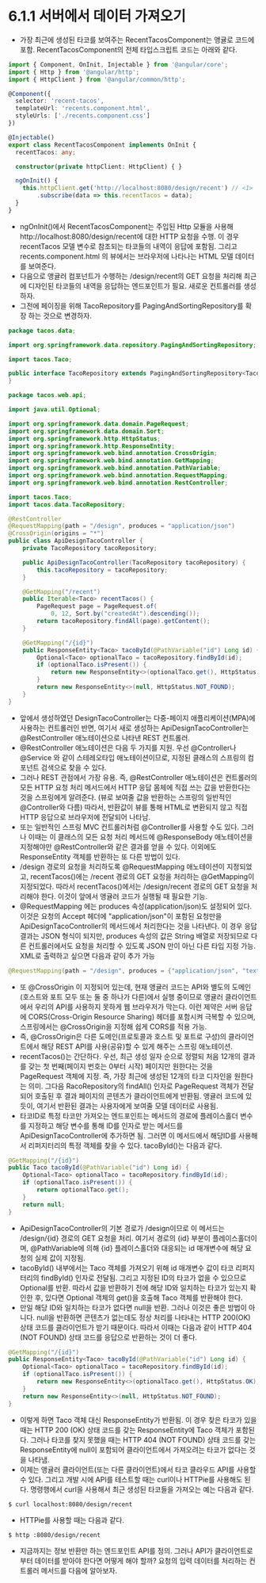 # 6.1.1 서버에서 데이터 가져오기
- 가장 최근에 생성된 타코를 보여주는 RecentTacosComponent는 앵귤로 코드에 포함. RecentTacosComponent의 전체 타입스크립트 코드는 아래와 같다.
```typescript
import { Component, OnInit, Injectable } from '@angular/core';
import { Http } from '@angular/http';
import { HttpClient } from '@angular/common/http';

@Component({
  selector: 'recent-tacos',
  templateUrl: 'recents.component.html',
  styleUrls: ['./recents.component.css']
})

@Injectable()
export class RecentTacosComponent implements OnInit {
  recentTacos: any;

  constructor(private httpClient: HttpClient) { }

  ngOnInit() {
    this.httpClient.get('http://localhost:8080/design/recent') // <1>
        .subscribe(data => this.recentTacos = data);
  }
}
```
- ngOnInit()에서 RecentTacosComponent는 주입된 Http 모듈을 사용해 http://localhost:8080/design/recent에 대한 HTTP 요청을 수행. 이 경우 recentTacos 모델 변수로 참조되는 타코들의
내역이 응답에 포함됨. 그리고 recents.component.html 의 뷰에서는 브라우저에 나타나는 HTML 모델 데이터를 보여준다.
- 다음으로 앵귤러 컴포넌트가 수행하는 /design/recent의 GET 요청을 처리해 최근에 디자인된 타코들의 내역을 응답하는 엔드포인트가 필요. 새로운 컨트롤러를 생성하자.
- 그전에 페이징을 위해 TacoRepository를 PagingAndSortingRepository를 확장 하는 것으로 변경하자.
```java
package tacos.data;

import org.springframework.data.repository.PagingAndSortingRepository;

import tacos.Taco;

public interface TacoRepository extends PagingAndSortingRepository<Taco, Long> {
}
```
```java
package tacos.web.api;

import java.util.Optional;

import org.springframework.data.domain.PageRequest;
import org.springframework.data.domain.Sort;
import org.springframework.http.HttpStatus;
import org.springframework.http.ResponseEntity;
import org.springframework.web.bind.annotation.CrossOrigin;
import org.springframework.web.bind.annotation.GetMapping;
import org.springframework.web.bind.annotation.PathVariable;
import org.springframework.web.bind.annotation.RequestMapping;
import org.springframework.web.bind.annotation.RestController;

import tacos.Taco;
import tacos.data.TacoRepository;

@RestController
@RequestMapping(path = "/design", produces = "application/json")
@CrossOrigin(origins = "*")
public class ApiDesignTacoController {
	private TacoRepository tacoRepository;

	public ApiDesignTacoController(TacoRepository tacoRepository) {
		this.tacoRepository = tacoRepository;
	}

	@GetMapping("/recent")
	public Iterable<Taco> recentTacos() {
		PageRequest	page = PageRequest.of(
			0, 12, Sort.by("createdAt").descending());
		return tacoRepository.findAll(page).getContent();
	}

	@GetMapping("/{id}")
	public ResponseEntity<Taco> tacoById(@PathVariable("id") Long id) {
		Optional<Taco> optionalTaco = tacoRepository.findById(id);
		if (optionalTaco.isPresent()) {
			return new ResponseEntity<>(optionalTaco.get(), HttpStatus.OK);
		}
		return new ResponseEntity<>(null, HttpStatus.NOT_FOUND);
	}
}
```
- 앞에서 생성하였던 DesignTacoController는 다중-페이지 애플리케이션(MPA)에 사용하는 컨트롤러인 반면, 여기서 새로 생성하는 ApiDesignTacoController는 @RestController 애노테이션으로 
나타낸 REST 컨트롤러.
- @RestController 애노테이션은 다음 두 가지를 지원. 우선 @Controller나 @Service 와 같이 스테레오타입 애노테이션이므로, 지정된 클래스의 스프링의 컴포넌트 검색으로 찾을 수 있다. 
- 그러나 REST 관점에서 가장 유용. 즉, @RestController 애노테이션은 컨트롤러의 모든 HTTP 요청 처리 메서드에서 HTTP 응답 몸체에 직접 쓰는 값을 반환한다는 것을 스프링에게 알려준다. (뷰로 보여줄 값을
반환하는 스프링의 일반적인 @Controller와 다름) 따라서, 반환값이 뷰를 통해 HTML로 변환되지 않고 직접 HTTP 응답으로 브라우저에 전달되어 나타남.
- 또는 일반적인 스프링 MVC 컨트롤러처럼 @Controller를 사용할 수도 있다. 그러나 이때는 이 클래스의 모든 요청 처리 메서드에 @ResponseBody 애노테이션을 지정해야만 @RestController와 같은 결과를
얻을 수 있다. 이외에도 ResponseEntity 객체를 반환하는 또 다른 방법이 있다.
- /design 경로의 요청을 처리하도록 @RequestMapping 애노테이션이 지정되었고, recentTacos()에는 /recent 경로의 GET 요청을 처리하는 @GetMapping이 지정되었다. 따라서 recentTacos()에서는
/design/recent 경로의 GET 요청을 처리해야 한다. 이것이 앞에서 앵귤러 코드가 실행될 때 필요한 기능.
- @RequestMapping 에는 produces 속성(application/json)도 설정되어 있다. 이것은 요청의 Accept 헤더에 "application/json"이 포함된 요청만을 ApiDesignTacoController의 메서드에서 처리한다는
것을 나타낸다. 이 경우 응답 결과는 JSON 형식이 되지만, produces 속성의 값은 String 배열로 저장되므로 다른 컨트롤러에서도 요청을 처리할 수 있도록 JSON 만이 아닌 다른 타입 지정 가능. 
XML로 출력하고 싶으면 다음과 같이 추가 가능
```java
@RequestMapping(path = "/design", produces = {"application/json", "text/xml"})
```
- 또 @CrossOrigin 이 지정되어 있는데, 현재 앵귤러 코드는 API와 별도의 도메인(호스트와 포트 모두 또는 둘 중 하나가 다른)에서 실행 중이므로 앵귤러 클라이언트에서 우리의 API를 사용하지 못하게 웹 브라우저가
막는다. 이런 제약은 서버 응답에 CORS(Cross-Origin Resource Sharing) 헤더를 포함시켜 극복할 수 있으며, 스프링에서는 @CrossOrigin을 지정해 쉽게 CORS를 적용 가능.
- 즉, @CrossOrigin은 다른 도메인(프로토콜과 호스트 및 포트로 구성)의 클라이언트에서 해당 REST API를 사용(공유)할 수 있게 해주는 스프링 애노테이션.
- recentTacos()는 간단하다. 우선, 최근 생성 일자 순으로 정렬되 처음 12개의 결과를 갖는 첫 번째(페이지 번호는 0부터 시작) 페이지만 원한다는 것을 PageRequest 객체에 지정. 즉, 가장 최근에 생성된
12개의 타코 디자인을 원한다는 의미. 그다음 RacoRepository의 findAll() 인자로 PageRequest 객체가 전달되어 호출된 후 결과 페이지의 콘텐츠가 클라이언트에게 반환됨. 앵귤러 코드에 있듯이, 여기서 반환된
결과는 사용자에게 보여줄 모델 데이터로 사용됨.
- 타코ID로 특정 타코만 가져오는 엔드포인트는 메서드의 경로에 플레이스홀더 변수를 지정하고 해당 변수를 통해 ID를 인자로 받는 메서드를 ApiDesignTacoController에 추가하면 됨. 그러면 이 메서드에서 
해당ID를 사용해서 리퍼지터리의 특정 객체를 찾을 수 있다. tacoById()는 다음과 같다.
```java
@GetMapping("/{id}")
public Taco tacoById(@PathVariable("id") Long id) {
    Optional<Taco> optionalTaco = tacoRepository.findById(id);
    if (optionalTaco.isPresent()) {
        return optionalTaco.get();
    }
    return null;
}
```
- ApiDesignTacoController의 기본 경로가 /design이므로 이 메서드는 /design/{id} 경로의 GET 요청을 처리. 여기서 경로의 {id} 부분이 플레이스홀더이며, @PathVariable에 의해 {id} 플레이스홀더와
대응되는 id 매개변수에 해당 요청의 실제 값이 지정됨.
- tacoById() 내부에서는 Taco 객체를 가져오기 위해 id 매개변수 값이 타코 리퍼지터리의 findById() 인자로 전달됨. 그리고 지정된 ID의 타코가 없을 수 있으므로 Optional<Taco>를 반환. 따라서 값을 
반환하기 전에 해당 ID와 일치하는 타코가 있는지 확인한 후, 있다면 Optional<Taco> 객체의 get()을 호출해 Taco 객체를 반환해야 한다.
- 만일 해당 ID와 일치하는 타코가 없다면 null을 반환. 그러나 이것은 좋은 방법이 아니다. null을 반환하면 콘텐츠가 없는데도 정상 처리를 나타내는 HTTP 200(OK) 상태 코드를 클라이언트가 받기 때문이다.
따라서 이때는 다음과 같이 HTTP 404 (NOT FOUND) 상태 코드를 응답으로 반환하는 것이 더 좋다.
```java
@GetMapping("/{id}")
public ResponseEntity<Taco> tacoById(@PathVariable("id") Long id) {
    Optional<Taco> optionalTaco = tacoRepository.findById(id);
    if (optionalTaco.isPresent()) {
        return new ResponseEntity<>(optionalTaco.get(), HttpStatus.OK);
    }
    return new ResponseEntity<>(null, HttpStatus.NOT_FOUND);
}
```
- 이렇게 하면 Taco 객체 대신 ResponseEntity<Taco>가 반환됨. 이 경우 찾은 타코가 있을 때는 HTTP 200 (OK) 상태 코드를 갖는 ResponseEntity에 Taco 객체가 포함된다. 그러나 타코를 찾지 못했을
때는 HTTP 404 (NOT FOUND) 상태 코드를 갖는 ResponseEntity에 null이 포함되어 클라이언트에서 가져오려는 타코가 없다는 것을 나타냄.
- 이제는 앵귤러 클라이언트(또는 다른 클라이언트)에서 타코 클라우드 API를 사용할 수 있다. 그리고 개발 시에 API를 테스트할 때는 curl이나 HTTPie를 사용해도 된다. 명령행에서 curl을 사용해서 최근 생성된
타코들을 가져오는 예는 다음과 같다.
```text
$ curl localhost:8080/design/recent
```
- HTTPie를 사용할 때는 다음과 같다.
```text
$ http :8080/design/recent
```
- 지금까지는 정보 반환만 하는 엔드포인트 API를 정의. 그러나 API가 클라이언트로부터 데이터를 받아야 한다면 어떻게 해야 할까? 요청의 입력 데이터를 처리하는 컨트롤러 메서드를 다음에 알아보자.

